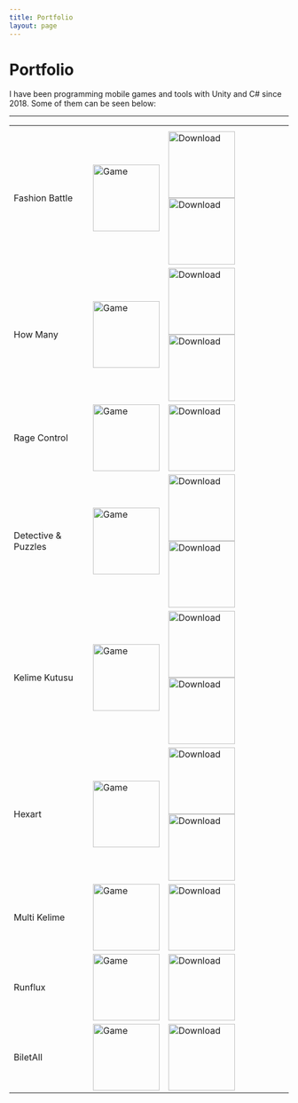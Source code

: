 ```yaml
---
title: Portfolio
layout: page
---
```


# Portfolio

I have been programming mobile games and tools with Unity and C# since 2018. Some of them can be seen below:

---

<table style="width:100%">
  <tr>
    <th>
    </th>
    <th>
    </th>
    <th>
    </th>
  </tr>


  <tr>
    <td>
      Fashion Battle
    </td>
    <td>
      <img src="../assets/images/portfolio/fashion-battle.png" alt="Game" width="120"/>
    </td>
    <td>
      <a href="https://apps.apple.com/us/app/fashion-battle-dress-to-win/id1560663843" target="_blank"><img src="../assets/images/download_ios.png" alt="Download" width="120"/></a>
      <a href="https://play.google.com/store/apps/details?id=tr.com.apps.fashion.battle" target="_blank"><img src="../assets/images/download_android.png" alt="Download" width="120"/></a>
    </td>
  </tr>


  <tr>
    <td>
      How Many
    </td>
    <td>
      <img src="../assets/images/portfolio/how-many.png" alt="Game" width="120"/>
    </td>
    <td>
      <a href="https://apps.apple.com/us/app/how-many-trivia-game/id1588853290" target="_blank"><img src="../assets/images/download_ios.png" alt="Download" width="120"/></a>
      <a href="https://play.google.com/store/apps/details?id=tr.com.apps.how.many" target="_blank"><img src="../assets/images/download_android.png" alt="Download" width="120"/></a>
    </td>
  </tr>


  <tr>
    <td>
      Rage Control
    </td>
    <td>
      <img src="../assets/images/portfolio/rage-control.png" alt="Game" width="120"/>
    </td>
    <td>
      <a href="https://play.google.com/store/apps/details?id=id.co.superfungames.rage.control" target="_blank"><img src="../assets/images/download_android.png" alt="Download" width="120"/></a>
    </td>
  </tr>


  <tr>
    <td>
    Detective & Puzzles
    </td>
    <td>
    <img src="../assets/images/portfolio/detective.png" alt="Game" width="120"/>
    </td>
    <td>
    <a href="https://apps.apple.com/tr/app/detective-puzzles-mystery/id1497671053" target="_blank"><img src="../assets/images/download_ios.png" alt="Download" width="120"/></a>
    <a href="https://play.google.com/store/apps/details?id=tr.com.apps.detective.puzzle.mystery" target="_blank"><img src="../assets/images/download_android.png" alt="Download" width="120"/></a>
    </td>
  </tr>


  <tr>
    <td>
    Kelime Kutusu
    </td>
    <td>
    <img src="../assets/images/portfolio/kelime-kutusu.png" alt="Game" width="120"/>
    </td>
    <td>
    <a href="https://itunes.apple.com/tr/app/kelimekutusu/id1464130890" target="_blank"><img src="../assets/images/download_ios.png" alt="Download" width="120"/></a>
    <a href="https://play.google.com/store/apps/details?id=tr.com.apps.kk" target="_blank"><img src="../assets/images/download_android.png" alt="Download" width="120"/></a>
    </td>
  </tr>


  <tr>
    <td>
    Hexart
    </td>
    <td>
    <img src="../assets/images/portfolio/hexart.png" alt="Game" width="120"/>
    </td>
    <td>
    <a href="https://itunes.apple.com/tr/app/hexart/id1455322595" target="_blank"><img src="../assets/images/download_ios.png" alt="Download" width="120"/></a>
    <a href="https://play.google.com/store/apps/details?id=tr.com.apps.hexart" target="_blank"><img src="../assets/images/download_android.png" alt="Download" width="120"/></a>
    </td>
  </tr>


  <tr>
    <td>
    Multi Kelime
    </td>
    <td>
    <img src="../assets/images/portfolio/multi-kelime.png" alt="Game" width="120"/>
    </td>
    <td>
    <a href="https://play.google.com/store/apps/details?id=com.bif.multikelime" target="_blank"><img src="../assets/images/download_android.png" alt="Download" width="120"/></a>
    </td>
  </tr>


  <tr>
    <td>
    Runflux
    </td>
    <td>
    <img src="../assets/images/portfolio/runflux.png" alt="Game" width="120"/>
    </td>
    <td>
    <a href="https://itunes.apple.com/us/app/runflux/id1383179327" target="_blank"><img src="../assets/images/download_ios.png" alt="Download" width="120"/></a>
    </td>
  </tr>


  <tr>
    <td>
    BiletAll
    </td>
    <td>
    <img src="../assets/images/portfolio/biletall.png" alt="Game" width="120"/>
    </td>
    <td>
    <a href="https://itunes.apple.com/tr/app//id873069066" target="_blank"><img src="../assets/images/download_ios.png" alt="Download" width="120"/></a>
    </td>
  </tr>


<!--
  <tr>
    <td>
    </td>
    <td>
    </td>
    <td>
    </td>
  </tr>
-->
</table>

<!--
<a href="" target="_blank"><img src="../assets/images/download_android.png" alt="Download" width="120"/></a>
<a href="" target="_blank"><img src="../assets/images/download_ios.png" alt="Download" width="120"/></a>
-->

